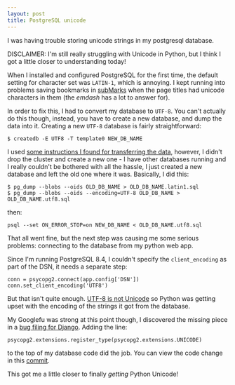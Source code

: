 ```yaml
---
layout: post
title: PostgreSQL unicode
---
```


I was having trouble storing unicode strings in my postgresql database.

DISCLAIMER: I'm still really struggling with Unicode in Python, but I think I got a little closer to understanding today!

When I installed and configured PostgreSQL for the first time, the default setting for character set was `LATIN-1`, which is annoying. I kept running into problems saving bookmarks in [subMarks][SM] when the page titles had unicode characters in them (the *emdash* has a lot to answer for).

In order to fix this, I had to convert my database to `UTF-8`. You can't actually do this though, instead, you have to create a new database, and dump the data into it. Creating a new `UTF-8` database is fairly straightforward:

    $ createdb -E UTF8 -T template0 NEW_DB_NAME

I used [some instructions I found for transferring the data][TURNKEY], however, I didn't drop the cluster and create a new one - I have other databases running and I really couldn't be bothered with all the hassle, I just created a new database and left the old one where it was. Basically, I did this:

    $ pg_dump --blobs --oids OLD_DB_NAME > OLD_DB_NAME.latin1.sql
    $ pg_dump --blobs --oids --encoding=UTF-8 OLD_DB_NAME > OLD_DB_NAME.utf8.sql

then:

    psql --set ON_ERROR_STOP=on NEW_DB_NAME < OLD_DB_NAME.utf8.sql

That all went fine, but the next step was causing me some serious problems: connecting to the database from my python web app.

Since I'm running PostgreSQL 8.4, I couldn't specify the `client_encoding` as part of the DSN, it needs a separate step:

    conn = psycopg2.connect(app.config['DSN'])
    conn.set_client_encoding('UTF8')

But that isn't quite enough. [UTF-8 is not Unicode][UFT8NOTUNICODE] so Python was getting upset with the encoding of the strings it got from the database.

My Googlefu was strong at this point though, I discovered the missing piece in a [bug filing for Django][BUG]. Adding the line:

    psycopg2.extensions.register_type(psycopg2.extensions.UNICODE)

to the top of my database code did the job. You can view the code change in this [commit][COMMIT].

This got me a little closer to finally *getting* Python Unicode!


[SM]: https://github.com/MalphasWats/subMarks
[TURNKEY]: http://www.turnkeylinux.org/blog/postgresql-latin1-utf8
[UFT8NOTUNICODE]: http://stackoverflow.com/questions/10406135/unicodedecodeerror-ascii-codec-cant-decode-byte-0xd1-in-position-2-ordinal
[BUG]: https://code.djangoproject.com/ticket/5171
[COMMIT]: https://github.com/MalphasWats/instruments/commit/3fb715946533e047c06104d22b9cc3bb02dad366